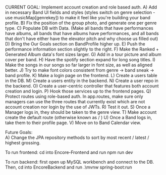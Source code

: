 CURRENT GOAL: Implement account creation and role based auth.
                A) Add in necessary Band UI fields and styles (styles switch on genre selection - use musicMap[genrekey]) to make it feel like you're building your band profile. 
                B) Fix the position of the group photo, and generate one per genre type.
                C) Populate DB with Data. (Make all bands that have performances have albums, all bands that have albums have performances, and all bands that don't have either have the elevator pitch and why choose us filled out)
                D) Bring the Our Goals section on BandProfile higher up.
                E) Push the performance information section slightly to the right.
                F) Make the Ranked + Generated Album data's font sizes larger.
                G) Add in a tour picture and album cover per band.
                H) Have the spotify section expand for long song titles.
                I) Make the songs in our songs so far larger in font size, as well as aligned better.
                J) Try to make font colors consistent from genre -> band sneak -> band profile.
                K) Make a login page on the frontend.
                L) Create a users table in the DB.
                M) Create a users entity in the backend.
                N) Create a user repo in the backend.
                O) Create a user-centric controller that features both account creation and login.
                P) Hook those services up to the frontend pages.
                Q) Protect routes using role-based auth. In app.routes, make sure only managers can use the three routes that currently exist which are not account creation nor login by the use of JWTs.
                R) Test it out.
                S) Once a Manager logs in, they should be taken to the genre view.
                T) Make account create the default route (otherwise known as / )
                U) Once a Band logs in, take them to their profile page.
                V) Move on to Band Calendar view.

Future Goals:  
A) Change the JPA repository methods to sort by most recent / latest / highest grossing.


To run frontend:
cd into Encore-Frontend and run npm run dev

To run backend:
first open up MySQL workbench and connect to the DB. 
Then, cd into EncoreBackend and run .\mvnw spring-boot:run